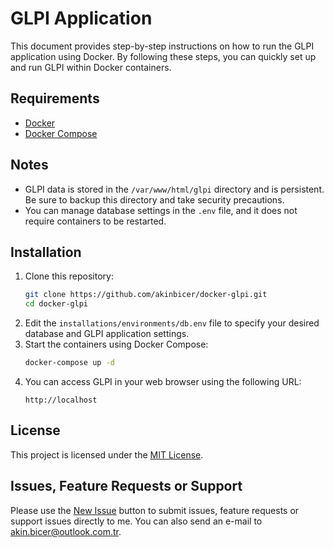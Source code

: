 # GLPI Application

This document provides step-by-step instructions on how to run the GLPI application using Docker. By following these steps, you can quickly set up and run GLPI within Docker containers.

## Requirements

- [Docker](https://docs.docker.com/get-docker/)
- [Docker Compose](https://docs.docker.com/compose/install/)

## Notes
- GLPI data is stored in the `/var/www/html/glpi` directory and is persistent. Be sure to backup this directory and take security precautions.
- You can manage database settings in the `.env` file, and it does not require containers to be restarted.

## Installation

1. Clone this repository:
   ```bash
   git clone https://github.com/akinbicer/docker-glpi.git
   cd docker-glpi
   ```
2. Edit the `installations/environments/db.env` file to specify your desired database and GLPI application settings.
3. Start the containers using Docker Compose:
   ```bash
   docker-compose up -d
   ```
4. You can access GLPI in your web browser using the following URL:
   ```
   http://localhost
   ```
   
## License
This project is licensed under the [MIT License](LICENSE).

## Issues, Feature Requests or Support
Please use the [New Issue](https://github.com/akinbicer/docker-glpi/issues/new) button to submit issues, feature requests or support issues directly to me. You can also send an e-mail to akin.bicer@outlook.com.tr.
